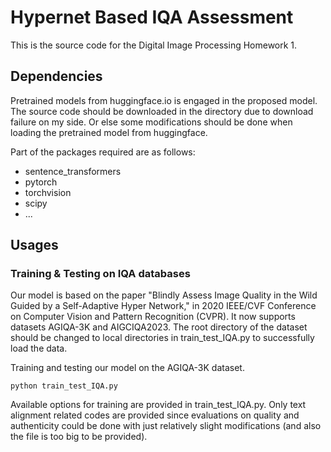 # Hypernet Based IQA Assessment

This is the source code for the Digital Image Processing Homework 1. 

## Dependencies

Pretrained models from huggingface.io is engaged in the proposed model. The source code should be downloaded in the directory due to download failure on my side. Or else some modifications should be done when loading the pretrained model from huggingface.

Part of the packages required are as follows:

- sentence_transformers
- pytorch
- torchvision
- scipy
- ...

## Usages

### Training & Testing on IQA databases

Our model is based on the paper  "Blindly Assess Image Quality in the Wild Guided by a Self-Adaptive Hyper Network," in 2020 IEEE/CVF Conference on Computer Vision and Pattern Recognition (CVPR). It now supports datasets AGIQA-3K and AIGCIQA2023. The root directory of the dataset should be changed to local directories in train_test_IQA.py to successfully load the data.



Training and testing our model on the AGIQA-3K dataset.

```
python train_test_IQA.py
```

Available options for training are provided in train_test_IQA.py. Only text alignment related codes are provided since evaluations on quality and authenticity could be done with just relatively slight modifications (and also the file is too big to be provided).
